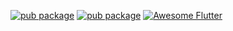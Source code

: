 

[![pub package](https://img.shields.io/badge/iamvpa-FPS%20Coder-green)](https://pub.dartlang.org/packages/flutter_tags)
[![pub package](https://img.shields.io/badge/pub-0.4.8+2-orange.svg)](https://pub.dartlang.org/packages/flutter_tags)
[![Awesome Flutter](https://img.shields.io/badge/Awesome-Flutter-blue.svg?longCache=true&style=flat-square)](https://github.com/Solido/awesome-flutter#ui)

